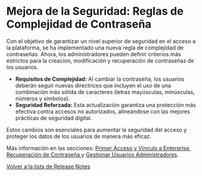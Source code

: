 # Mejora de la Seguridad: Reglas de Complejidad de Contraseña

Con el objetivo de garantizar un nivel superior de seguridad en el acceso a la plataforma, se ha implementado una nueva regla de complejidad de contraseñas. Ahora, los administradores pueden definir criterios más estrictos para la creación, modificación y recuperación de contraseñas de los usuarios.

* **Requisitos de Complejidad:** Al cambiar la contraseña, los usuarios deberán seguir nuevas directrices que incluyen el uso de una combinación más sólida de caracteres (letras mayúsculas, minúsculas, números y símbolos).
* **Seguridad Reforzada:** Esta actualización garantiza una protección más efectiva contra accesos no autorizados, alineándose con las mejores prácticas de seguridad digital.

Estos cambios son esenciales para aumentar la seguridad del acceso y proteger los datos de los usuarios de manera más eficaz.

Más información en las secciones: [Primer Acceso y Vínculo a Enterprise](../../portal/acceder-al-portal/primer-acceso-y-vinculacion-a-enterprise.md), [Recuperación de Contraseña ](../../portal/acceder-al-portal/recuperacion-de-contrasena.md)y [Gestionar Usuarios Administradores](../../portal/usuario/gestionar-usuarios-administradores.md).

[Volver a la lista de Release Notes](./)
